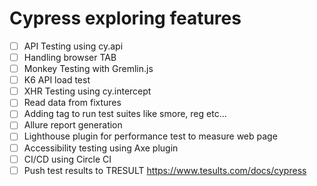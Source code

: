 # Cypress exploring features

- [ ] API Testing using cy.api
- [ ] Handling browser TAB
- [ ] Monkey Testing with Gremlin.js
- [ ] K6 API load test
- [ ] XHR Testing using cy.intercept
- [ ] Read data from fixtures
- [ ] Adding tag to run test suites like smore, reg etc...
- [ ] Allure report generation 
- [ ] Lighthouse plugin for performance test to measure web page
- [ ] Accessibility testing using Axe plugin
- [ ] CI/CD using Circle CI 
- [ ] Push test results to TRESULT https://www.tesults.com/docs/cypress